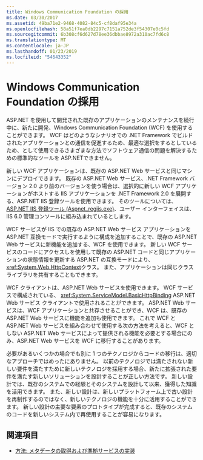 ```yaml
---
title: Windows Communication Foundation の採用
ms.date: 03/30/2017
ms.assetid: 49ba71e2-9468-4082-84c5-cf8daf95e34a
ms.openlocfilehash: 58a51f7ea0db2297c7151a752de3f54307e0c5fd
ms.sourcegitcommit: 6b308cf6d627d78ee36dbbae8972a310ac7fd6c8
ms.translationtype: MT
ms.contentlocale: ja-JP
ms.lasthandoff: 01/23/2019
ms.locfileid: "54643352"
---
```

# <a name="adopting-windows-communication-foundation"></a>Windows Communication Foundation の採用

ASP.NET を使用して開発された既存のアプリケーションのメンテナンスを続行中に、新たに開発、Windows Communication Foundation (WCF) を使用することができます。 WCF はどのようなシナリオでの .NET Framework でビルドされたアプリケーションとの通信を促進するため、最適な選択をするとしているため、として使用できるさまざまな方法でソフトウェア通信の問題を解決するための標準的なツールを ASP.NETできません。

新しい WCF アプリケーションは、既存の ASP.NET Web サービスと同じマシンにデプロイできます。 既存の ASP.NET Web サービス、.NET Framework バージョン 2.0 より前のバージョンを使う場合は、選択的に新しい WCF アプリケーションがホストする IIS アプリケーションを .NET Framework 2.0 を展開する、ASP.NET IIS 登録ツールを使用できます。 そのツールについては、 [ASP.NET IIS 登録ツール (Aspnet_regiis.exe)](https://go.microsoft.com/fwlink/?LinkId=94687)、ユーザー インターフェイスは、IIS 6.0 管理コンソールに組み込まれているとします。

WCF サービスが IIS での既存の ASP.NET Web サービス アプリケーションを ASP.NET 互換モードで実行するように構成を追加することで、既存の ASP.NET Web サービスに新機能を追加する、WCF を使用できます。 新しい WCF サービスのコードにアクセスしを使用して既存の ASP.NET コードと同じアプリケーションの状態情報を更新する ASP.NET の互換モードにより、<xref:System.Web.HttpContext>クラス。 また、アプリケーションは同じクラス ライブラリを共有することもできます。

WCF クライアントは、ASP.NET Web サービスを使用できます。 WCF サービスで構成されている、 <xref:System.ServiceModel.BasicHttpBinding> ASP.NET Web サービス クライアントで使用されることができます。 ASP.NET Web サービスは、WCF アプリケーションと共存させることができ、WCF は、既存の ASP.NET Web サービスに機能を追加も使用できます。 これで WCF と ASP.NET Web サービスを組み合わせて使用する次の方法を考えると、WCF としない ASP.NET Web サービスによって提供される機能を必要とする場合にのみ、ASP.NET Web サービスを WCF に移行することがあります。

必要があるいくつかの場合でも別に 1 つのテクノロジからコードの移行は、適切なアプローチではめったにありません。 以前のテクノロジでは満たされない新しい要件を満たすために新しいテクノロジを採用する場合、新たに拡張された要件を満たす新しいソリューションを設計することが正しい方法です。 新しい設計では、既存のシステムでの経験とそのシステムを設計して以来、獲得した知識を活用できます。 また、新しい設計は、新しいプラットフォーム上で古い設計を再制作するのではなく、新しいテクノロジの機能を十分に活用することができます。 新しい設計の主要な要素のプロトタイプが完成すると、既存のシステムのコードを新しいシステム内で再使用することが容易になります。

## <a name="see-also"></a>関連項目

- [方法: メタデータの取得および準拠サービスの実装](../../../../docs/framework/wcf/feature-details/how-to-retrieve-metadata-and-implement-a-compliant-service.md)
